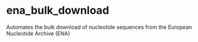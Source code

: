 # ena_bulk_download
Automates the bulk download of nucleotide sequences from the European Nucleotide Archive (ENA)
